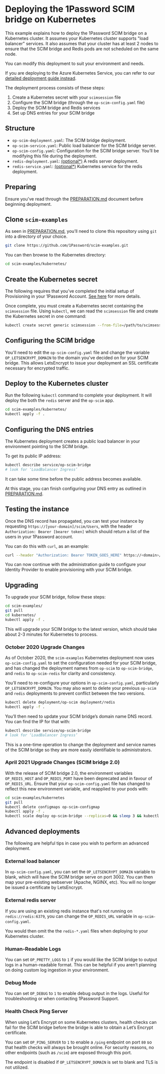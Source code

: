 # Deploying the 1Password SCIM bridge on Kubernetes

This example explains how to deploy the 1Password SCIM bridge on a Kubernetes cluster. It assumes your Kubernetes cluster supports "load balancer" services.
It also assumes that your cluster has at least 2 nodes to ensure that the SCIM bridge and Redis pods are not scheduled on the same node.

You can modify this deployment to suit your environment and needs.

If you are deploying to the Azure Kubernetes Service, you can refer to our [detailed deployment guide instead](https://support.1password.com/cs/scim-deploy-azure/).

The deployment process consists of these steps:

1. Create a Kubernetes secret with your `scimsession` file
2. Configure the SCIM bridge (through the `op-scim-config.yaml` file)
3. Deploy the SCIM bridge and Redis services
4. Set up DNS entries for your SCIM bridge

## Structure

- `op-scim-deployment.yaml`: The SCIM bridge deployment.
- `op-scim-service.yaml`: Public load balancer for the SCIM bridge server.
- `op-scim-config.yaml`: Configuration for the SCIM bridge server. You’ll be modifying this file during the deployment.
- `redis-deployment.yaml`:  [(optional*)](#external-redis-server) A redis server deployment.
- `redis-service.yaml`:  [(optional*)](#external-redis-server) Kubernetes service for the redis deployment.

## Preparing

Ensure you've read through the [PREPARATION.md](/PREPARATION.md) document before beginning deployment.

## Clone `scim-examples`

As seen in [PREPARATION.md](/PREPARATION.md), you’ll need to clone this repository using `git` into a directory of your choice.

```bash
git clone https://github.com/1Password/scim-examples.git
```

You can then browse to the Kubernetes directory:

```bash
cd scim-examples/kubernetes/
```

## Create the Kubernetes secret

The following requires that you’ve completed the initial setup of Provisioning in your 1Password Account. [See here](https://support.1password.com/scim/#step-1-prepare-your-1password-account) for more details.

Once complete, you must create a Kubernetes secret containing the `scimsession` file. Using `kubectl`, we can read the `scimsession` file and create the Kubernetes secret in one command:

```bash
kubectl create secret generic scimsession --from-file=/path/to/scimsession
```

## Configuring the SCIM bridge

You'll need to edit the `op-scim-config.yaml` file and change the variable `OP_LETSENCRYPT_DOMAIN` to the domain you've decided on for your SCIM bridge. This allows LetsEncrypt to issue your deployment an SSL certificate necessary for encrypted traffic.

## Deploy to the Kubernetes cluster

Run the following `kubectl` command to complete your deployment. It will deploy the both the `redis` server and the `op-scim` app.

```bash
cd scim-examples/kubernetes/
kubectl apply -f .
```

## Configuring the DNS entries

The Kubernetes deployment creates a public load balancer in your environment pointing to the SCIM bridge.

To get its public IP address:

```bash
kubectl describe service/op-scim-bridge 
# look for ‘LoadBalancer Ingress’
```

It can take some time before the public address becomes available.

At this stage, you can finish configuring your DNS entry as outlined in [PREPARATION.md](/PREPARATION.md).

## Testing the instance

Once the DNS record has propagated, you can test your instance by requesting `https://[your-domain]/scim/Users`, with the header `Authorization: Bearer [bearer token]` which should return a list of the users in your 1Password account.

You can do this with `curl`, as an example:

```bash
curl --header "Authorization: Bearer TOKEN_GOES_HERE" https://<domain>/scim/Users
```

You can now continue with the administration guide to configure your Identity Provider to enable provisioning with your SCIM bridge.

## Upgrading

To upgrade your SCIM bridge, follow these steps:

```bash
cd scim-examples/
git pull
cd kubernetes/
kubectl apply -f .
```

This will upgrade your SCIM bridge to the latest version, which should take about 2-3 minutes for Kubernetes to process.

### October 2020 Upgrade Changes

As of October 2020, the `scim-examples` Kubernetes deployment now uses `op-scim-config.yaml` to set the configuration needed for your SCIM bridge, and has changed the deployment names from `op-scim` to `op-scim-bridge`, and `redis` to `op-scim-redis` for clarity and consistency. 

You’ll need to re-configure your options in `op-scim-config.yaml`, particularly `OP_LETSENCRYPT_DOMAIN`. You may also want to delete your previous `op-scim` and `redis` deployments to prevent conflict between the two versions.

```bash
kubectl delete deployment/op-scim deployment/redis
kubectl apply -f .
```

You’ll then need to update your SCIM bridge’s domain name DNS record. You can find the IP for that with:

```bash
kubectl describe service/op-scim-bridge
# look for ‘LoadBalancer Ingress’
```

This is a one-time operation to change the deployment and service names of the SCIM bridge so they are more easily identifiable to administrators.

### April 2021 Upgrade Changes (SCIM bridge 2.0)

With the release of SCIM bridge 2.0, the environment variables `OP_REDIS_HOST` and `OP_REDIS_PORT` have been deprecated and in favour of `OP_REDIS_URL`. Ensure that your `op-scim-config.yaml` file has changed to reflect this new environment variable, and reapplied to your pods with:

```bash
cd scim-examples/kubernetes
git pull
kubectl delete configmaps op-scim-configmap
kubectl apply -f .
kubectl scale deploy op-scim-bridge --replicas=0 && sleep 3 && kubectl scale deploy op-scim-bridge --replicas=1
```

## Advanced deployments

The following are helpful tips in case you wish to perform an advanced deployment.

### External load balancer

In `op-scim-config.yaml`, you can set the `OP_LETSENCRYPT_DOMAIN` variable to blank, which will have the SCIM bridge serve on port 3002. You can then map your pre-existing webserver (Apache, NGINX, etc). You will no longer be issued a certificate by LetsEncrypt.

### External redis server

If you are using an existing redis instance that's not running on `redis://redis:6379`, you can change the `OP_REDIS_URL` variable in `op-scim-config.yaml`.

You would then omit the the `redis-*.yaml` files when deploying to your Kubernetes cluster.

### Human-Readable Logs

You can set `OP_PRETTY_LOGS` to `1` if you would like the SCIM bridge to output logs in a human-readable format. This can be helpful if you aren’t planning on doing custom log ingestion in your environment.

### Debug Mode

You can set `OP_DEBUG` to `1` to enable debug output in the logs. Useful for troubleshooting or when contacting 1Password Support.

### Health Check Ping Server

When using Let’s Encrypt on some Kubernetes clusters, health checks can fail for the SCIM bridge before the bridge is able to obtain a Let’s Encrypt certificate.

You can set `OP_PING_SERVER` to `1` to enable a `/ping` endpoint on port `80` so that health checks will always be brought online. For security reasons, no other endpoints (such as `/scim`) are exposed through this port.

The endpoint is disabled if `OP_LETSENCRYPT_DOMAIN` is set to blank and TLS is not utilized.

